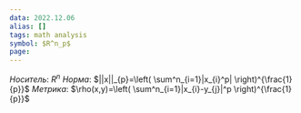 ```yaml
---
data: 2022.12.06
alias: []
tags: math analysis
symbol: $R^n_p$
page:
---
```

*Носитель*: $R^n$
*Норма*: $||x||_{p}=\left( \sum^n_{i=1}|x_{i}^p| \right)^{\frac{1}{p}}$
*Метрика*: $\rho(x,y)=\left( \sum^n_{i=1}|x_{i}-y_{j}|^p \right)^{\frac{1}{p}}$
